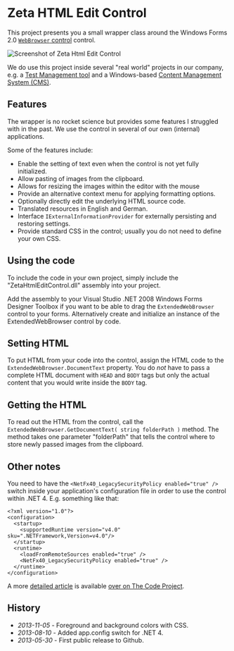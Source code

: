# Zeta HTML Edit Control

This project presents you a small wrapper class around the Windows Forms 2.0 [`WebBrowser` control](http://msdn.microsoft.com/en-us/library/2te2y1x6.aspx) control.

![Screenshot of Zeta Html Edit Control](http://i.imgur.com/5medndw.png)

We do use this project inside several "real world" projects in our company, e.g. a [Test Management tool](http://www.zeta-test.com) and a Windows-based [Content Management System (CMS)](http://www.zeta-producer.com/de/cms.html).

## Features

The wrapper is no rocket science but provides some features I struggled with in the past. We use the control in several of our own (internal) applications.

Some of the features include:

  * Enable the setting of text even when the control is not yet fully initialized.
  * Allow pasting of images from the clipboard.
  * Allows for resizing the images within the editor with the mouse 
  * Provide an alternative context menu for applying formatting options.
  * Optionally directly edit the underlying HTML source code.
  * Translated resources in English and German.
  * Interface `IExternalInformationProvider` for externally persisting and restoring settings.
  * Provide standard CSS in the control; usually you do not need to define your own CSS.

## Using the code

To include the code in your own project, simply include the "ZetaHtmlEditControl.dll" assembly into your project.

Add the assembly to your Visual Studio .NET 2008 Windows Forms Designer Toolbox if you want to be able to drag the `ExtendedWebBrowser` control to your forms. Alternatively create and initialize an instance of the ExtendedWebBrowser control by code.

## Setting HTML

To put HTML from your code into the control, assign the HTML code to the `ExtendedWebBrowser.DocumentText` property. You do _not_ have to pass a complete HTML document with `HEAD` and `BODY` tags but only the actual content that you would write inside the `BODY` tag.

## Getting the HTML

To read out the HTML from the control, call the `ExtendedWebBrowser.GetDocumentText( string folderPath )` method. The method takes one parameter "folderPath" that tells the control where to store newly passed images from the clipboard.

## Other notes

You need to have the `<NetFx40_LegacySecurityPolicy enabled="true" />` switch inside your application's configuration file in order to use the control within .NET 4. E.g. something like that:

    <?xml version="1.0"?>
    <configuration>
      <startup>
        <supportedRuntime version="v4.0" sku=".NETFramework,Version=v4.0"/>
      </startup>
      <runtime>
        <loadFromRemoteSources enabled="true" />
        <NetFx40_LegacySecurityPolicy enabled="true" />
      </runtime>
    </configuration>

A more [detailed article](http://www.codeproject.com/Articles/43954/ZetaplusHTMLplusEditplusControl) is available [over on The Code Project](http://www.codeproject.com/Articles/43954/ZetaplusHTMLplusEditplusControl).

## History

  * *2013-11-05* - Foreground and background colors with CSS.
  * *2013-08-10* - Added app.config switch for .NET 4.
  * *2013-05-30* - First public release to Github.
